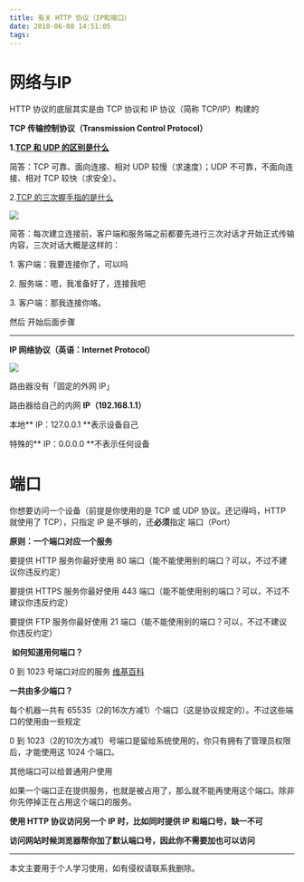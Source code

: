```yaml
---
title: 有关 HTTP 协议（IP和端口）
date: 2018-06-08 14:51:05
tags:
---
```

# 网络与IP

HTTP 协议的底层其实是由 TCP 协议和 IP 协议（简称 TCP/IP）构建的

**TCP 传输控制协议（Transmission Control Protocol）**

**1.[TCP 和 UDP 的区别是什么](https://www.nowcoder.com/questionTerminal/63c8b45c91a544bd8febc1f1ff02e3b5?toCommentId=73766)** 

简答：TCP 可靠、面向连接、相对 UDP 较慢（求速度）；UDP 不可靠，不面向连接、相对 TCP 较快（求安全）。

2.[TCP 的三次握手指的是什么](https://github.com/jawil/blog/issues/14)

![](https://upload-images.jianshu.io/upload_images/7094266-5c97dd6f5e872dc1.png?imageMogr2/auto-orient/strip%7CimageView2/2/w/1240)

简答：每次建立连接前，客户端和服务端之前都要先进行三次对话才开始正式传输内容，三次对话大概是这样的：

1\. 客户端：我要连接你了，可以吗

2\. 服务端：嗯，我准备好了，连接我吧

3\. 客户端：那我连接你咯。

然后 开始后面步骤

* * *

**IP 网络协议（英语：Internet Protocol）**

![](https://upload-images.jianshu.io/upload_images/7094266-03aaae9c062d73d5.png?imageMogr2/auto-orient/strip%7CimageView2/2/w/1240)

路由器没有「固定的外网 IP」

路由器给自己的内网 **IP（192.168.1.1）**

本地** IP：127.0.0.1 **表示设备自己

特殊的** IP：0.0.0.0 **不表示任何设备

# 端口

你想要访问一个设备（前提是你使用的是 TCP 或 UDP 协议。还记得吗，HTTP 就使用了 TCP），只指定 IP 是不够的，还**必须**指定 端口（Port）

**原则：一个端口对应一个服务**

要提供 HTTP 服务你最好使用 80 端口（能不能使用别的端口？可以，不过不建议你违反约定）

要提供 HTTPS 服务你最好使用 443 端口（能不能使用别的端口？可以，不过不建议你违反约定）

要提供 FTP 服务你最好使用 21 端口（能不能使用别的端口？可以，不过不建议你违反约定）

 **如何知道用何端口？**

0 到 1023 号端口对应的服务 [维基百科](https://zh.wikipedia.org/wiki/TCP/UDP%E7%AB%AF%E5%8F%A3%E5%88%97%E8%A1%A8#0.E5.88.B01023.E5.8F.B7.E7.AB.AF.E5.8F.A3)

**一共由多少端口？**

每个机器一共有 65535（2的16次方减1）个端口（这是协议规定的）。不过这些端口的使用由一些规定

0 到 1023（2的10次方减1）号端口是留给系统使用的，你只有拥有了管理员权限后，才能使用这 1024 个端口。

其他端口可以给普通用户使用

如果一个端口正在提供服务，也就是被占用了，那么就不能再使用这个端口。除非你先停掉正在占用这个端口的服务。


**使用 HTTP 协议访问另一个 IP 时，比如同时提供 IP 和端口号，缺一不可**

**访问网站时候浏览器帮你加了默认端口号，因此你不需要加也可以访问** 

* * *

本文主要用于个人学习使用，如有侵权请联系我删除。
